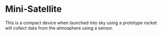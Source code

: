# Mini-Satellite
This is a compact device when launched into sky using a prototype rocket will collect data from the atmosphere using a sensor.
